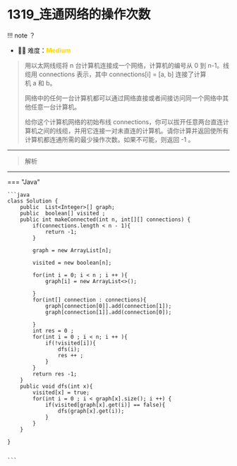 # 1319_连通网络的操作次数

<!-- 所有文件名必须是该题目的英文名 -->

!!! note
    <!-- 这里记载考察的数据结构、算法等 -->
    ？

- 🔑🔑 难度：<span style = "color:gold; font-weight:bold">Medium</span>


<!-- <span style = "color:gold; font-weight:bold">Medium</span> 中等 -->
<!-- <span style = "color:crisma; font-weight:bold">High</span> 困难 -->
<!-- <span style = "color:Green; font-weight:bold">Easy</span> 简单 -->

<!-- 题目简介 -->
> 用以太网线缆将 n 台计算机连接成一个网络，计算机的编号从 0 到 n-1。线缆用 connections 表示，其中 connections[i] = [a, b] 连接了计算机 a 和 b。
> 
> 网络中的任何一台计算机都可以通过网络直接或者间接访问同一个网络中其他任意一台计算机。
>
> 给你这个计算机网络的初始布线 connections，你可以拔开任意两台直连计算机之间的线缆，并用它连接一对未直连的计算机。请你计算并返回使所有计算机都连通所需的最少操作次数。如果不可能，则返回 -1 。 

------

> 解析

-------------

=== "Java"

    ```java
    class Solution {
        public  List<Integer>[] graph;
        public  boolean[] visited ;
        public int makeConnected(int n, int[][] connections) {
            if(connections.length < n - 1){
                return -1;
            }
            
            graph = new ArrayList[n];

            visited = new boolean[n];

            for(int i = 0; i < n ; i ++ ){
                graph[i] = new ArrayList<>();

            }
            for(int[] connection : connections){
                graph[connection[0]].add(connection[1]);
                graph[connection[1]].add(connection[0]);
            
            }
            int res = 0 ;
            for(int i = 0 ; i < n; i ++ ){
                if(!visited[i]){
                    dfs(i);
                    res ++ ;
                }
            }
            return res -1;
        }
        public void dfs(int x){
            visited[x] = true;
            for(int i = 0 ; i < graph[x].size(); i ++) {
                if(visited[graph[x].get(i)] == false){
                    dfs(graph[x].get(i));
                }
            }
        }
        
    }


    ```